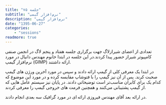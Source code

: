 ```yaml
---
title: "جلسه ۷۵"
subtitle: "نرم‌افزار گیمپ"
description: "نرم‌افزار گیمپ"
date: "1395-06-27"
categories:
    - "sessions"
readmore: true
---
```

تعدادی از اعضای شیرازلاگ جهت برگزاری جلسه هفتاد و پنجم لاگ در انجمن صنفی کامپیوتر شیراز حضور پیدا کردند.در این جلسه در ابتدا خانوم مهندس دانیال در مورد نرم‌افزار گیمپ (GIMP) ارائه داشتند.

در ابتدا یک معرفی کلی از گیمپ ارائه دادند و سپس در مورد آخرین ورژن های گیمپ صحبت کرند. پس از آن نیز گیمپ را با فتوشاپ مقایسه کرده و در مورد این موضوع که کدام یک برای کابران مناسب‌تر است توضیحاتی دادند. در پایان نیز سیستم عامل هایی که از گیمپ پشتیبانی می‌کنند و همچنین فرمت های خروجی گیمپ را معرفی کردند.

در ارائه بعد آقای مهندس فیروزی ارائه ای در مورد گرافیک سه بعدی انجام دادند.

